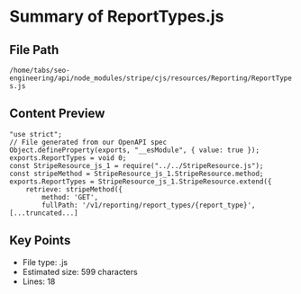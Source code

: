 # Summary of ReportTypes.js
  
## File Path
`/home/tabs/seo-engineering/api/node_modules/stripe/cjs/resources/Reporting/ReportTypes.js`

## Content Preview
```
"use strict";
// File generated from our OpenAPI spec
Object.defineProperty(exports, "__esModule", { value: true });
exports.ReportTypes = void 0;
const StripeResource_js_1 = require("../../StripeResource.js");
const stripeMethod = StripeResource_js_1.StripeResource.method;
exports.ReportTypes = StripeResource_js_1.StripeResource.extend({
    retrieve: stripeMethod({
        method: 'GET',
        fullPath: '/v1/reporting/report_types/{report_type}',
[...truncated...]
```

## Key Points
- File type: .js
- Estimated size: 599 characters
- Lines: 18
